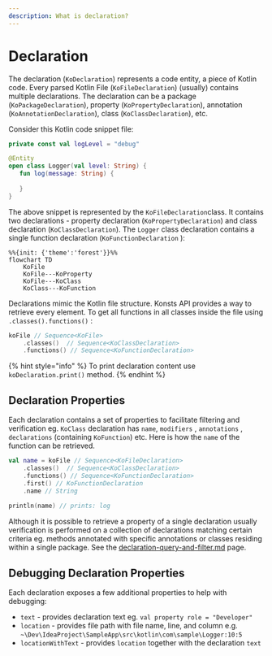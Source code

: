 ```yaml
---
description: What is declaration?
---
```


# Declaration

The declaration (`KoDeclaration`) represents a code entity, a piece of Kotlin code. Every parsed Kotlin File (`KoFileDeclaration`) (usually) contains multiple declarations. The declaration can be a package (`KoPackageDeclaration`), property (`KoPropertyDeclaration`), annotation (`KoAnnotationDeclaration`), class (`KoClassDeclaration`), etc.

Consider this Kotlin code snippet file:

```kotlin
private const val logLevel = "debug"

@Entity
open class Logger(val level: String) {
   fun log(message: String) {
   
   } 
}
```

The above snippet is represented by the `KoFileDeclaration`class. It contains two declarations - property declaration (`KoPropertyDeclaration`) and class declaration (`KoClassDeclaration`). The `Logger` class declaration contains a single function declaration (`KoFunctionDeclaration` ):

```mermaid
%%{init: {'theme':'forest'}}%%
flowchart TD
    KoFile
    KoFile---KoProperty
    KoFile---KoClass
    KoClass---KoFunction
```

Declarations mimic the Kotlin file structure. Konsts API provides a way to retrieve every element. To get all functions in all classes inside the file using `.classes().functions()` :

```kotlin
koFile // Sequence<KoFile>
    .classes()  // Sequence<KoClassDeclaration>
    .functions() // Sequence<KoFunctionDeclaration>
```

{% hint style="info" %}
To print declaration content use `koDeclaration.print()` method.
{% endhint %}

## Declaration Properties

Each declaration contains a set of properties to facilitate filtering and verification eg. `KoClass` declaration has `name`,  `modifiers` , `annotations` , `declarations` (containing `KoFunction`) etc. Here is how the `name` of the function can be retrieved.

```kotlin
val name = koFile // Sequence<KoFileDeclaration>
    .classes()  // Sequence<KoClassDeclaration>
    .functions() // Sequence<KoFunctionDeclaration>
    .first() // KoFunctionDeclaration
    .name // String
    
println(name) // prints: log
```

Although it is possible to retrieve a property of a single declaration usually verification is performed on a collection of declarations matching certain criteria eg. methods annotated with specific annotations or classes residing within a single package. See the [declaration-query-and-filter.md](../writing-tests/declaration-query-and-filter.md "mention") page.

## Debugging Declaration Properties

Each declaration exposes a few additional properties to help with debugging:

* `text` - provides declaration text eg. `val property role = "Developer"`
* `location` - provides file path with file name, line, and column e.g. `~\Dev\IdeaProject\SampleApp\src\kotlin\com\sample\Logger:10:5`
* `locationWithText` - provides `location` together with the declaration `text`

